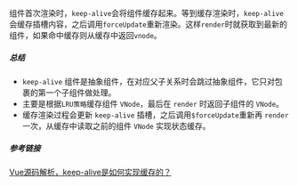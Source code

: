 组件首次渲染时，`keep-alive`会将组件缓存起来。等到缓存渲染时，`keep-alive`会缓存插槽内容，之后调用`forceUpdate`重新渲染。这样`render`时就获取到最新的组件，如果命中缓存则从缓存中返回`vnode`。

##### 总结

- `keep-alive` 组件是抽象组件，在对应父子关系时会跳过抽象组件，它只对包裹的第一个子组件做处理。
- 主要是根据`LRU策略`缓存组件 `VNode`，最后在 `render` 时返回子组件的 `VNode`。
- 缓存渲染过程会更新 `keep-alive` 插槽，之后调用`$forceUpdate`重新再 `render` 一次，从缓存中读取之前的组件 `VNode` 实现状态缓存。

##### 参考链接

[Vue源码解析，keep-alive是如何实现缓存的？](https://juejin.cn/post/6862206197877964807#comment)